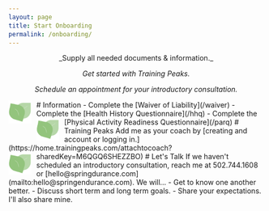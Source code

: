 ```yaml
---
layout: page
title: Start Onboarding
permalink: /onboarding/
---
```


<div style="text-align: center;" markdown="1">
_Supply all needed documents & information._

_Get started with Training Peaks._

_Schedule an appointment for your introductory consultation._

</div>

<img src="/assets/logo.png" style="display: inline; float: left; height: 45px; padding-right: 10px;" />
# Information
- Complete the [Waiver of Liability](/waiver)
- Complete the [Health History Questionnaire](/hhq)
- Complete the [Physical Activity Readiness Questionnaire](/parq)

<img src="/assets/logo.png" style="display: inline; float: left; height: 45px; padding-right: 10px;" />
# Training Peaks
Add me as your coach by [creating and account or logging in.](https://home.trainingpeaks.com/attachtocoach?sharedKey=M6QGQ6SHEZZBO)

<img src="/assets/logo.png" style="display: inline; float: left; height: 45px; padding-right: 10px;" />
# Let's Talk
If we haven't scheduled an introductory consultation, reach me at 502.744.1608 or [hello@springdurance.com](mailto:hello@springendurance.com).  We will...
- Get to know one another better.
- Discuss short term and long term goals.
- Share your expectations. I'll also share mine.
